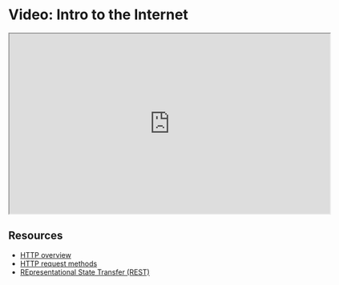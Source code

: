 # Video: Intro to the Internet

<iframe src="https://player.vimeo.com/video/549503646?title=0&byline=0&portrait=0" width="640" height="360" allowfullscreen="allowfullscreen" allow="autoplay; fullscreen; picture-in-picture"></iframe>

## Resources

- [HTTP overview](https://developer.mozilla.org/en-US/docs/Web/HTTP/Overview)
- [HTTP request methods](https://developer.mozilla.org/en-US/docs/Web/HTTP/Methods)
- [REpresentational State Transfer (REST)](https://en.wikipedia.org/wiki/Representational_state_transfer)
